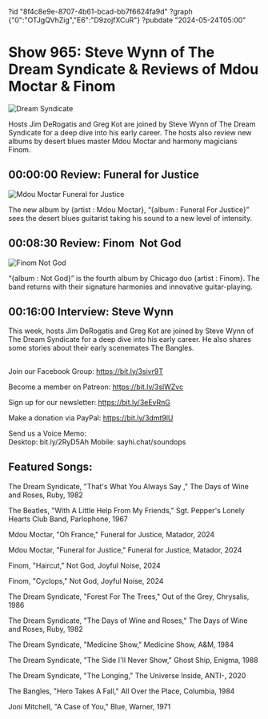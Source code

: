 ?id "8f4c8e9e-8707-4b61-bcad-bb7f6624fa9d"
?graph {"0":"OTJgQVhZig","E6":"D9zojfXCuR"}
?pubdate "2024-05-24T05:00"
# Show 965: Steve Wynn of The Dream Syndicate & Reviews of Mdou Moctar & Finom

![Dream Syndicate](https://static.soundopinions.org/images/2024/dreamsyndicate.jpeg)

Hosts Jim DeRogatis and Greg Kot are joined by Steve Wynn of The Dream Syndicate for a deep dive into his early career. The hosts also review new albums by desert blues master Mdou Moctar and harmony magicians Finom.



## 00:00:00 Review: Funeral for Justice

![Mdou Moctar Funeral for Justice](https://static.soundopinions.org/assets/965/01.jpg)

The new album by {artist : Mdou Moctar}, “{album : Funeral For Justice}” sees the desert blues guitarist taking his sound to a new level of intensity.



## 00:08:30 Review: Finom  Not God

![Finom Not God](https://static.soundopinions.org/assets/965/E613.jpg)

“{album : Not God}” is the fourth album by Chicago duo {artist : Finom}. The band returns with their signature harmonies and innovative guitar-playing.



## 00:16:00 Interview: Steve Wynn

This week, hosts Jim DeRogatis and Greg Kot are joined by Steve Wynn of The Dream Syndicate for a deep dive into his early career. He also shares some stories about their early scenemates The Bangles.



## 

Join our Facebook Group: https://bit.ly/3sivr9T

Become a member on Patreon: https://bit.ly/3slWZvc

Sign up for our newsletter: https://bit.ly/3eEvRnG

Make a donation via PayPal: https://bit.ly/3dmt9lU

Send us a Voice Memo: Desktop: bit.ly/2RyD5Ah Mobile: sayhi.chat/soundops



## Featured Songs:

The Dream Syndicate, "That's What You Always Say ," The Days of Wine and Roses, Ruby, 1982

The Beatles, "With A Little Help From My Friends," Sgt. Pepper's Lonely Hearts Club Band, Parlophone, 1967

Mdou Moctar, "Oh France," Funeral for Justice, Matador, 2024

Mdou Moctar, "Funeral for Justice," Funeral for Justice, Matador, 2024

Finom, "Haircut," Not God, Joyful Noise, 2024

Finom, "Cyclops," Not God, Joyful Noise, 2024

The Dream Syndicate, "Forest For The Trees," Out of the Grey, Chrysalis, 1986

The Dream Syndicate, "The Days of Wine and Roses," The Days of Wine and Roses, Ruby, 1982

The Dream Syndicate, "Medicine Show," Medicine Show, A&M, 1984

The Dream Syndicate, "The Side I'll Never Show," Ghost Ship, Enigma, 1988

The Dream Syndicate, "The Longing," The Universe Inside, ANTI-, 2020

The Bangles, "Hero Takes A Fall," All Over the Place, Columbia, 1984

Joni Mitchell, "A Case of You," Blue, Warner, 1971